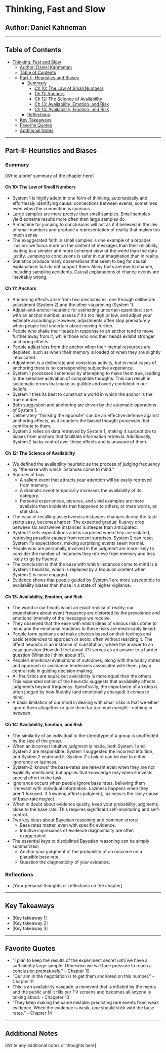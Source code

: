 # Thinking, Fast and Slow

## Author: Daniel Kahneman

---

## Table of Contents

- [Thinking, Fast and Slow](#thinking-fast-and-slow)
  - [Author: Daniel Kahneman](#author-daniel-kahneman)
  - [Table of Contents](#table-of-contents)
  - [Part-II: Heuristics and Biases](#part-ii-heuristics-and-biases)
    - [Summary](#summary)
      - [Ch 10: The Law of Small Numbers](#ch-10-the-law-of-small-numbers)
      - [Ch 11: Anchors](#ch-11-anchors)
      - [Ch 12: The Science of Availability](#ch-12-the-science-of-availability)
      - [Ch 13: Availability, Emotion, and Risk](#ch-13-availability-emotion-and-risk)
      - [Ch 14: Availability, Emotion, and Risk](#ch-14-availability-emotion-and-risk)
    - [Reflections](#reflections)
  - [Key Takeaways](#key-takeaways)
  - [Favorite Quotes](#favorite-quotes)
  - [Additional Notes](#additional-notes)

---


## Part-II: Heuristics and Biases

### Summary

[Write a brief summary of the chapter here]

#### Ch 10: The Law of Small Numbers

- System 1 is highly adept in one form of thinking, automatically and effortlessly identifying causal connections between events, sometimes even when the connection is spurious.
- Large samples are more precise than small samples. Small samples yield extreme results more often than large samples do.
- A machine for jumping to conclusions will act as if it believed in the law of small numbers and produce a representation of reality that makes too much sense.
- The exaggerated faith in small samples is one example of a broader illusion: we focus more on the content of messages than their reliability, leading to a simpler and more coherent view of the world than the data justify. Jumping to conclusions is safer in our imagination than in reality.
- Statistics produce many observations that seem to beg for causal explanations but do not support them. Many facts are due to chance, including sampling accidents. Causal explanations of chance events are inevitably wrong.


#### Ch 11: Anchors

- Anchoring effects arise from two mechanisms: one through deliberate adjustment (System 2) and the other via priming (System 1).
- Adjust-and-anchor heuristic for estimating uncertain quantities: start with an anchor number, assess if it’s too high or low, and adjust your estimate accordingly. However, adjustments often stop prematurely when people feel uncertain about moving further.
- People who shake their heads in response to an anchor tend to move further away from it, while those who nod their heads exhibit stronger anchoring effects.
- People adjust less from the anchor when their mental resources are depleted, such as when their memory is loaded or when they are slightly intoxicated.
- Adjustment is a deliberate and conscious activity, but in most cases of anchoring there is no corresponding subjective experience.
- System 1 processes sentences by attempting to make them true, leading to the selective activation of compatible thoughts. This can result in systematic errors that make us gullible and overly confident in our beliefs.
- System 1 tries its best to construct a world in which the anchor is the true number. 
- Both suggestion and anchoring are driven by the automatic operations of System 1. 
- Deliberately "thinking the opposite" can be an effective defense against anchoring effects, as it counters the biased thought processes that contribute to them.
- System 2 relies on data retrieved by System 1, making it susceptible to biases from anchors that facilitate information retrieval. Additionally, System 2 lacks control over these effects and is unaware of them.

#### Ch 12: The Science of Availability

- We defined the availability heuristic as the process of judging frequency by “the ease with which instances come to mind.”
- Sources of bias
  - A salient event that attracts your attention will be easily retrieved from memory.
  - A dramatic event temporarily increases the availability of its category. 
  - Personal experiences, pictures, and vivid examples are more available than incidents that happened to others, or mere words, or statistics.
- The ease of recalling assertiveness instances changes during the task: starts easy, becomes harder. The expected gradual fluency drop between six and twelve instances is steeper than anticipated.
- System 1 sets expectations and is surprised when they are violated, retrieving possible causes from recent surprises. System 2 can reset System 1's expectations, making surprising events seem normal.
- People who are personally involved in the judgment are more likely to consider the number of instances they retrieve from memory and less likely to go by fluency.
- The conclusion is that the ease with which instances come to mind is a System 1 heuristic, which is replaced by a focus on content when System 2 is more engaged.
- Evidence shows that people guided by System 1 are more susceptible to availability biases than those in a state of higher vigilance.

#### Ch 13: Availability, Emotion, and Risk
- The world in our heads is not an exact replica of reality; our expectations about event frequency are distorted by the prevalence and emotional intensity of the messages we receive.
- They observed that the ease with which ideas of various risks come to mind and the emotional reactions to these risks are inextricably linked.
- People form opinions and make choices based on their feelings and basic tendencies to approach or avoid, often without realizing it. The affect heuristic is an instance of substitution, where the answer to an easy question (How do I feel about it?) serves as an answer to a harder question (What do I think about it?).
- People’s emotional evaluations of outcomes, along with the bodily states and approach or avoidance tendencies associated with them, play a central role in guiding decision-making.
- All heuristics are equal, but availability is more equal than the others. This expanded notion of the heuristic suggests that availability affects judgments beyond frequency. Specifically, the importance of an idea is often judged by how fluently (and emotionally charged) it comes to mind.
- A basic limitation of our mind in dealing with small risks is that we either ignore them altogether or give them far too much weight—nothing in between.

#### Ch 14: Availability, Emotion, and Risk
- The similarity of an individual to the stereotype of a group is unaffected by the size of the group. 
- When an incorrect intuitive judgment is made, both System 1 and System 2 are responsible. System 1 suggested the incorrect intuition, and System 2 endorsed it. System 2's failure can be due to either ignorance or laziness. 
- System-2 'knows' the base-rates are relevant even when they are not explicitly mentioned, but applies that knowledge only when it invests special effort in the task.
- Ignorance occurs when people ignore base rates, believing them irrelevant with individual information. Laziness happens when they aren't focused. If frowning affects judgment, laziness is the likely cause of base-rate neglect.
- When in doubt about evidence quality, keep your probability judgments close to the base rate. This requires significant self-monitoring and self-control.
- Two key ideas about Bayesian reasoning and common errors: 
  - Base rates matter, even with specific evidence.
  - Intuitive impressions of evidence diagnosticity are often exaggerated.
- The essential keys to disciplined Bayesian reasoning can be simply summarized:
  - Anchor your judgment of the probability of an outcome on a plausible base rate.
  - Question the diagnosticity of your evidence.

### Reflections

- [Your personal thoughts or reflections on the chapter]

---


## Key Takeaways

- [Key takeaway 1]
- [Key takeaway 2]
- [Key takeaway 3]

---

## Favorite Quotes

- "I plan to keep the results of the experiment secret until we have a sufficiently large sample. Otherwise we will face pressure to reach a conclusion prematurely." - Chapter 10
- “Our aim in the negotiation is to get them anchored on this number.” - Chapter 11
- This is an availability cascade: a nonevent that is inflated by the media and the public until it fills our TV screens and becomes all anyone is talking about. - Chappter 13
- “They keep making the same mistake: predicting rare events from weak evidence. When the evidence is weak, one should stick with the base rates.” - Chapter 14

---

## Additional Notes

[Write any additional notes or thoughts here]
